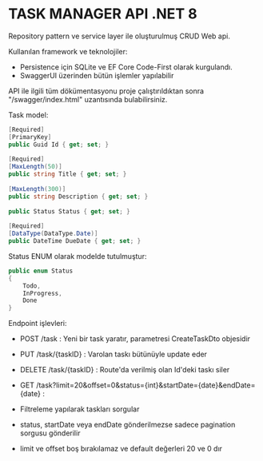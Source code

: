 # TASK MANAGER API .NET 8

Repository pattern ve service layer ile oluşturulmuş CRUD Web api.

Kullanılan framework ve teknolojiler:
- Persistence için SQLite ve EF Core Code-First olarak kurgulandı.
- SwaggerUI üzerinden bütün işlemler yapılabilir

API ile ilgili tüm dökümentasyonu proje çalıştırıldıktan sonra "/swagger/index.html" uzantısında bulabilirsiniz.

Task model:
```c#
[Required]
[PrimaryKey]
public Guid Id { get; set; }
    
[Required]
[MaxLength(50)]
public string Title { get; set; }
    
[MaxLength(300)]
public string Description { get; set; }
    
public Status Status { get; set; }
    
[Required]
[DataType(DataType.Date)]
public DateTime DueDate { get; set; }
```

Status ENUM olarak modelde tutulmuştur:
```c#
public enum Status
{
    Todo,
    InProgress,
    Done
}
```


Endpoint işlevleri:
- POST /task : Yeni bir task yaratır, parametresi CreateTaskDto objesidir


- PUT /task/{taskID} : Varolan taskı bütünüyle update eder


- DELETE /task/{taskID} : Route'da verilmiş olan Id'deki taskı siler


- GET /task?limit=20&offset=0&status={int}&startDate={date}&endDate={date} : 
- Filtreleme yapılarak taskları sorgular
- status, startDate veya endDate gönderilmezse sadece pagination sorgusu gönderilir
- limit ve offset boş bırakılamaz ve default değerleri 20 ve 0 dır